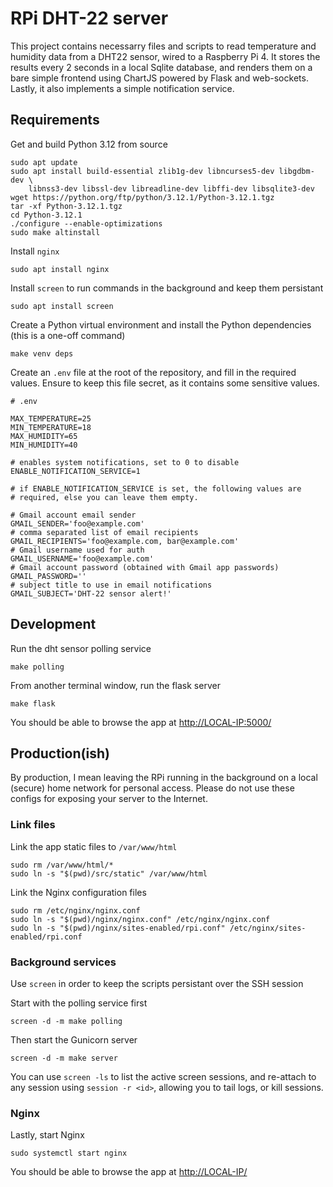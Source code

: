 # RPi DHT-22 server

This project contains necessarry files and scripts to read temperature and 
humidity data from a DHT22 sensor, wired to a Raspberry Pi 4. It stores the 
results every 2 seconds in a local Sqlite database, and renders them on a bare 
simple frontend using ChartJS powered by Flask and web-sockets. Lastly, it also 
implements a simple notification service.

## Requirements

Get and build Python 3.12 from source

    sudo apt update
    sudo apt install build-essential zlib1g-dev libncurses5-dev libgdbm-dev \
        libnss3-dev libssl-dev libreadline-dev libffi-dev libsqlite3-dev
    wget https://python.org/ftp/python/3.12.1/Python-3.12.1.tgz
    tar -xf Python-3.12.1.tgz 
    cd Python-3.12.1
    ./configure --enable-optimizations
    sudo make altinstall
    
Install `nginx`

    sudo apt install nginx

Install `screen` to run commands in the background and keep them persistant

    sudo apt install screen

Create a Python virtual environment and install the Python dependencies 
(this is a one-off command)

    make venv deps
    
Create an `.env` file at the root of the repository, and fill in the required
values. Ensure to keep this file secret, as it contains some sensitive values.

    # .env
    
    MAX_TEMPERATURE=25
    MIN_TEMPERATURE=18
    MAX_HUMIDITY=65
    MIN_HUMIDITY=40
    
    # enables system notifications, set to 0 to disable
    ENABLE_NOTIFICATION_SERVICE=1 

    # if ENABLE_NOTIFICATION_SERVICE is set, the following values are 
    # required, else you can leave them empty.
    
    # Gmail account email sender
    GMAIL_SENDER='foo@example.com'
    # comma separated list of email recipients 
    GMAIL_RECIPIENTS='foo@example.com, bar@example.com'
    # Gmail username used for auth
    GMAIL_USERNAME='foo@example.com'
    # Gmail account password (obtained with Gmail app passwords)
    GMAIL_PASSWORD=''
    # subject title to use in email notifications
    GMAIL_SUBJECT='DHT-22 sensor alert!'

## Development

Run the dht sensor polling service
    
    make polling
    
From another terminal window, run the flask server

    make flask

You should be able to browse the app at <http://LOCAL-IP:5000/>
    
## Production(ish)

By production, I mean leaving the RPi running in the background on a
local (secure) home network for personal access. Please do not use these
configs for exposing your server to the Internet.

### Link files 

Link the app static files to `/var/www/html`

    sudo rm /var/www/html/*
    sudo ln -s "$(pwd)/src/static" /var/www/html
    
Link the Nginx configuration files

    sudo rm /etc/nginx/nginx.conf
    sudo ln -s "$(pwd)/nginx/nginx.conf" /etc/nginx/nginx.conf
    sudo ln -s "$(pwd)/nginx/sites-enabled/rpi.conf" /etc/nginx/sites-enabled/rpi.conf
    
### Background services
    
Use `screen` in order to keep the scripts persistant over the SSH session

Start with the polling service first
   
    screen -d -m make polling
    
Then start the Gunicorn server

    screen -d -m make server
    
You can use `screen -ls` to list the active screen sessions, and re-attach to
any session using `session -r <id>`, allowing you to tail logs, or kill 
sessions.

### Nginx

Lastly, start Nginx 

    sudo systemctl start nginx
    
You should be able to browse the app at <http://LOCAL-IP/>
